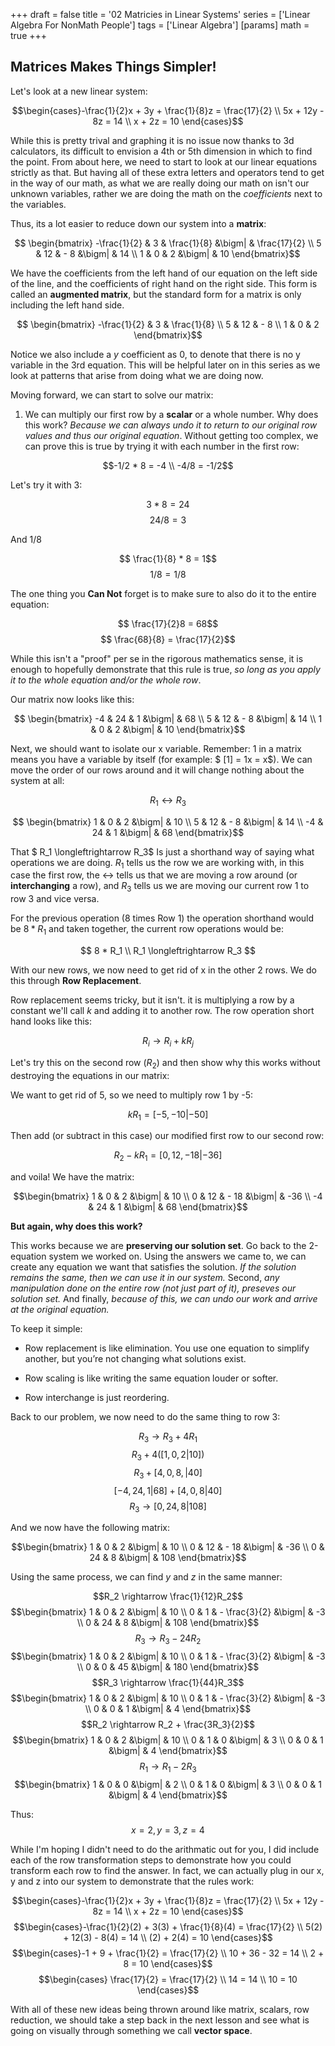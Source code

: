 +++
draft = false
title = '02 Matricies in Linear Systems' 
series = ['Linear Algebra For NonMath People']
tags = ['Linear Algebra']
[params]
math = true
+++

## Matrices Makes Things Simpler!

Let's look at a new linear system: 

$$\begin{cases}-\frac{1}{2}x + 3y + \frac{1}{8}z = \frac{17}{2} \\ 5x + 12y - 8z = 14 \\ x + 2z = 10 \end{cases}$$

While this is pretty trival and graphing it is no issue now thanks to 3d calculators, its difficult to envision a 4th or 5th dimension in which to find the point. From about here, we need to start to look at our linear equations strictly as that. But having all of these extra letters and operators tend to get in the way of our math, as what we are really doing our math on isn't our unknown variables, rather we are doing the math on the *coefficients* next to the variables.

Thus, its a lot easier to reduce down our system into a **matrix**: 

$$ \begin{bmatrix} -\frac{1}{2} & 3 & \frac{1}{8} &\bigm| & \frac{17}{2} \\ 5 & 12 & - 8 &\bigm| & 14 \\ 1 & 0 & 2 &\bigm| & 10 \end{bmatrix}$$

We have the coefficients from the left hand of our equation on the left side of the line, and the coefficients of right hand on the right side. This form is called an **augmented matrix**, but the standard form for a matrix is only including the left hand side. 

$$ \begin{bmatrix} -\frac{1}{2} & 3 & \frac{1}{8} \\ 5 & 12 & - 8 \\ 1 & 0 & 2 \end{bmatrix}$$

Notice we also include a $y$ coefficient as 0, to denote that there is no y variable in the 3rd equation. This will be helpful later on in this series as we look at patterns that arise from doing what we are doing now.

Moving forward, we can start to solve our matrix:

1. We can multiply our first row by a **scalar** or a whole number. Why does this work? *Because we can always undo it to return to our original row values and thus our original equation*. Without getting too complex, we can prove this is true by trying it with each number in the first row:

$$-1/2 * 8 = -4 \\ -4/8 = -1/2$$

Let's try it with 3:

$$ 3 * 8 = 24$$ $$ 24/8 = 3$$

And 1/8

$$ \frac{1}{8} * 8 = 1$$ $$ 1/8 = 1/8$$

The one thing you **Can Not** forget is to make sure to also do it to the entire equation: 

$$ \frac{17}{2}8 = 68$$ $$ \frac{68}{8} = \frac{17}{2}$$

While this isn't a "proof" per se in the rigorous mathematics sense, it is enough to hopefully demonstrate that this rule is true, *so long as you apply it to the whole equation and/or the whole row*.

Our matrix now looks like this:

$$ \begin{bmatrix} -4 & 24 & 1 &\bigm| & 68 \\ 5 & 12 & - 8 &\bigm| & 14 \\ 1 & 0 & 2 &\bigm| & 10 \end{bmatrix}$$

Next, we should want to isolate our x variable. Remember: 1 in a matrix means you have a variable by itself (for example: $ [1] = 1x = x$). We can move the order of our rows around and it will change nothing about the system at all: 

$$ R_1 \longleftrightarrow R_3$$

$$ \begin{bmatrix} 1 & 0 & 2 &\bigm| & 10 \\ 5 & 12 & - 8 &\bigm| & 14 \\  -4 & 24 & 1 &\bigm| & 68 \end{bmatrix}$$

That $ R_1 \longleftrightarrow R_3$ Is just a shorthand way of saying what operations we are doing. $R_1$ tells us the row we are working with, in this case the first row, the $\longleftrightarrow$ tells us that we are moving a row around (or **interchanging** a row), and $R_3$ tells us we are moving our current row 1 to row 3 and vice versa.

For the previous operation (8 times Row 1) the operation shorthand would be $8*R_1$ and taken together, the current row operations would be: 

$$ 8 * R_1 \\ R_1 \longleftrightarrow R_3 $$

With our new rows, we now need to get rid of x in the other 2 rows. We do this through **Row Replacement**.

Row replacement seems tricky, but it isn't. it is multiplying a row by a constant we'll call $k$ and adding it to another row. The row operation short hand looks like this:

$$ R_i \rightarrow R_i + kR_j $$

Let's try this on the second row ($R_2$) and then show why this works without destroying the equations in our matrix:

We want to get rid of 5, so we need to multiply row 1 by -5:

$$ kR_1 = [-5, -10 | - 50]$$ 

Then add (or subtract in this case) our modified first row to our second row:

$$ R_2 - kR_1 = [0, 12, -18 | -36]$$

and voila! We have the matrix:

$$\begin{bmatrix} 1 & 0 & 2 &\bigm| & 10 \\ 0 & 12 & - 18 &\bigm| & -36 \\  -4 & 24 & 1 &\bigm| & 68 \end{bmatrix}$$

**But again, why does this work?**

This works because we are **preserving our solution set**. Go back to the 2-equation system we worked on. Using the answers we came to, we can create any equation we want that satisfies the solution. *If the solution remains the same, then we can use it in our system.* Second, *any manipulation done on the entire row (not just part of it), preseves our solution set.* And finally, *because of this, we can undo our work and arrive at the original equation.*

To keep it simple: 

- Row replacement is like elimination. You use one equation to simplify another, but you’re not changing what solutions exist.

- Row scaling is like writing the same equation louder or softer.

- Row interchange is just reordering.

Back to our problem, we now need to do the same thing to row 3:

$$ R_3 \rightarrow R_3 +4R_1$$
$$ R_3 + 4([1, 0, 2 | 10])$$
$$ R_3 + [4,0,8,|40]$$
$$ [-4, 24, 1 | 68] + [4,0,8|40]$$
$$ R_3 \rightarrow [0,24,8|108]$$

And we now have the following matrix:

$$\begin{bmatrix} 1 & 0 & 2 &\bigm| & 10 \\ 0 & 12 & - 18 &\bigm| & -36 \\  0 & 24 & 8 &\bigm| & 108 \end{bmatrix}$$

Using the same process, we can find $y$ and $z$ in the same manner:

$$R_2 \rightarrow \frac{1}{12}R_2$$
$$\begin{bmatrix} 1 & 0 & 2 &\bigm| & 10 \\ 0 & 1 & - \frac{3}{2} &\bigm| & -3 \\  0 & 24 & 8 &\bigm| & 108 \end{bmatrix}$$
$$ R_3 \rightarrow R_3 -24R_2$$
$$\begin{bmatrix} 1 & 0 & 2 &\bigm| & 10 \\ 0 & 1 & - \frac{3}{2} &\bigm| & -3 \\  0 & 0 & 45 &\bigm| & 180 \end{bmatrix}$$
$$R_3 \rightarrow \frac{1}{44}R_3$$
$$\begin{bmatrix} 1 & 0 & 2 &\bigm| & 10 \\ 0 & 1 & - \frac{3}{2} &\bigm| & -3 \\  0 & 0 & 1 &\bigm| & 4 \end{bmatrix}$$
$$R_2 \rightarrow R_2 + \frac{3R_3}{2}$$
$$\begin{bmatrix} 1 & 0 & 2 &\bigm| & 10 \\ 0 & 1 & 0 &\bigm| & 3 \\  0 & 0 & 1 &\bigm| & 4 \end{bmatrix}$$
$$R_1 \rightarrow R_1 - 2R_3$$
$$\begin{bmatrix} 1 & 0 & 0 &\bigm| & 2 \\ 0 & 1 & 0 &\bigm| & 3 \\  0 & 0 & 1 &\bigm| & 4 \end{bmatrix}$$

Thus: 
$$ x = 2, y = 3, z = 4$$

While I'm hoping I didn't need to do the arithmatic out for you, I did include each of the row transformation steps to demonstrate how you could transform each row to find the answer. In fact, we can actually plug in our x, y and z into our system to demonstrate that the rules work:

$$\begin{cases}-\frac{1}{2}x + 3y + \frac{1}{8}z = \frac{17}{2} \\ 5x + 12y - 8z = 14 \\ x + 2z = 10 \end{cases}$$
$$\begin{cases}-\frac{1}{2}(2) + 3(3) + \frac{1}{8}(4) = \frac{17}{2} \\ 5(2) + 12(3) - 8(4) = 14 \\ (2) + 2(4) = 10 \end{cases}$$
$$\begin{cases}-1 + 9 + \frac{1}{2} = \frac{17}{2} \\ 10 + 36 - 32 = 14 \\ 2 + 8 = 10 \end{cases}$$
$$\begin{cases} \frac{17}{2} = \frac{17}{2} \\ 14 = 14 \\ 10 = 10 \end{cases}$$

With all of these new ideas being thrown around like matrix, scalars, row reduction, we should take a step back in the next lesson and see what is going on visually through something we call **vector space**.


